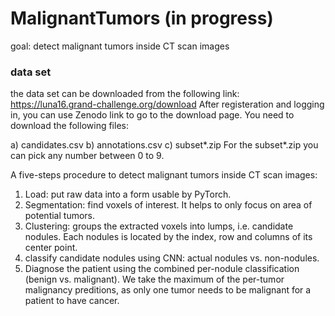# MalignantTumors (in progress)
goal: detect malignant tumors inside CT scan images
### data set
the data set can be downloaded from the following link:
https://luna16.grand-challenge.org/download
After registeration and logging in, you can use Zenodo link to go to the download page. You need to download the following files:

a) candidates.csv
b) annotations.csv
c) subset*.zip
For the subset*.zip you can pick any number between 0 to 9.

A five-steps procedure to detect malignant tumors inside CT scan images:

1) Load: put raw data into a form usable by PyTorch.
2) Segmentation: find voxels of interest. It helps to only focus on area of potential tumors.
3) Clustering: groups the extracted voxels into lumps, i.e. candidate nodules. Each nodules is located by the index, row and columns of its center point.
4) classify candidate nodules using CNN: actual nodules vs. non-nodules.
5) Diagnose the patient using the combined per-nodule classification (benign vs. malignant). We take the maximum of the per-tumor malignancy preditions, as only one tumor needs to be malignant for a patient to have cancer.

